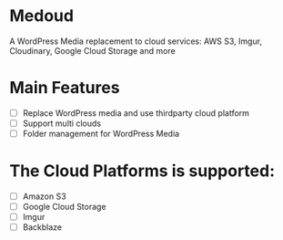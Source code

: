 Medoud
=

A WordPress Media replacement to cloud services: AWS S3, Imgur, Cloudinary, Google Cloud Storage and more

# Main Features
- [ ] Replace WordPress media and use thirdparty cloud platform
- [ ] Support multi clouds
- [ ] Folder management for WordPress Media

# The Cloud Platforms is supported:
- [ ] Amazon S3
- [ ] Google Cloud Storage
- [ ] Imgur
- [ ] Backblaze